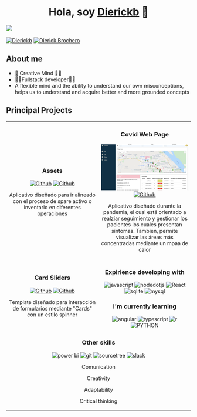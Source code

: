 <div align="center">
<h1 align="center">Hola, soy <a href="https://www.linkedin.com/in/dierickbrochero">Dierickb</a> 👋</h1>
</div>

<img src="https://github.com/Dierickb/Dierickb/assets/71480347/0d737e39-9d02-47f0-9494-3f06a866dbc9">

[![Dierickb](https://img.shields.io/badge/Dierickb-gray?style=flat&logo=Github&logoColor=White&link=https://github.com/Dierickb)](https://github.com/Dierickb)
[![Dierick Brochero](https://img.shields.io/badge/Dierick%20Brochero-Developer%20Profile-green?style=social&logo=linkedin&logoColor=Blue&link=https://www.linkedin.com/in/dierickbrochero/)](https://www.linkedin.com/in/dierickbrochero/)

## About me

- 👋 Creative Mind 👋🤯
- 🏋🏽Fullstack developer🏃🏽
- A flexible mind and the ability to understand our own misconceptions, helps us to understand and acquire better and more grounded concepts
  
## Principal Projects
<table>
<tr>
<td width="50%">
  <h3 align="center">Assets</h3>
  <div align="center">
    <a href='https://github.com/Dierickb/Inventory-react' target="_blank"><img alt='Github' src='https://github.com/Dierickb/Dierickb/assets/71480347/fe52a028-f8d6-42a6-9cdf-e14c1641d2cb'/></a>
    <a href='https://github.com/Dierickb/Inventory-react' target="_blank"><img alt='Github' src='https://img.shields.io/badge/Source-100000?style=plastic&logo=Github&logoColor=000000&labelColor=E7FFE5&color=D7FFD3'/></a>
    <p>Aplicativo diseñado para ir alineado con el proceso de spare activo o inventario en diferentes operaciones</p>
  </div>
</td>  

<td width="50%">
  <h3 align="center">Covid Web Page</h3>
  <div align="center">
    <a href='https://github.com/angelicaba23/covid-webpage' target="_blank"><img alt='Github' src='https://github.com/angelicaba23/covid-webpage/raw/main/screenshots/4.png'></a>
    <a href='https://github.com/angelicaba23/covid-webpage' target="_blank"><img alt='Github' src='https://img.shields.io/badge/Source-100000?style=plastic&logo=Github&logoColor=000000&labelColor=E7FFE5&color=D7FFD3'/></a>
    <p>Aplicativo diseñado durante la pandemia, el cual está orientado a realziar seguimiento y gestionar los pacientes los cuales presentan sintomas. Tambien, permite visualizar las áreas más concentradas mediante un mpaa de calor</p>
  </div>
</td> 
</tr>

<tr>
  <td width="50%">
    <h3 align="center">Card Sliders</h3>
    <div align="center">
      <a href='https://github.com/Dierickb/cardsForm_Astro' target="_blank"><img alt='Github' src='https://github.com/user-attachments/assets/4caa55c6-bcee-4afd-83b7-e6c15332ddf3'></a>
      <a href='https://github.com/Dierickb/cardsForm_Astro' target="_blank"><img alt='Github' src='https://img.shields.io/badge/Source-100000?style=plastic&logo=Github&logoColor=000000&labelColor=E7FFE5&color=D7FFD3'/></a>
      <p>Template diseñado para interacción de formularios mediante "Cards" con un estilo spinner </p>
    </div>
  </td> 
  <td width="50%">
    <section>
      <h3 align="center">Expirience developing with </h3>
      <div align="center">
        <span><img alt='javascript' src='https://img.shields.io/badge/Javascript-100000?style=flat&logo=javascript&logoColor=FFEE00&labelColor=000000&color=D7D7D7'/></span>
        <span><img alt='nodedotjs' src='https://img.shields.io/badge/NodeJS-100000?style=flat&logo=nodedotjs&logoColor=04FF00&labelColor=FFFFFF&color=D7D7D7'/></span>
        <span><img alt='React' src='https://img.shields.io/badge/ReactJS-100000?style=flat&logo=React&logoColor=0077FF&labelColor=FFFFFF&color=D7D7D7'/></span>
        <span><img alt='sqlite' src='https://img.shields.io/badge/SQLite-100000?style=plastic&logo=sqlite&logoColor=6A61FF&labelColor=FFFFFF&color=D7D7D7'/></span>
        <span><img alt='mysql' src='https://img.shields.io/badge/MySQL-100000?style=plastic&logo=mysql&logoColor=000000&labelColor=FFFFFF&color=D7D7D7'/></span>
      </div>
    </section>
    <section>
      <h3 align="center">I'm currently learning</h3>
      <div align="center" >
        <span><img alt='angular' src='https://img.shields.io/badge/Angular-100000?style=flat&logo=angular&logoColor=FF0000&labelColor=FFFFFF&color=FFFFFF'/></span>
        <span><img alt='typescript' src='https://img.shields.io/badge/Typescript-100000?style=flat&logo=typescript&logoColor=1500FF&labelColor=FFFFFF&color=FFFFFF'/></span>
        <span><img alt='r' src='https://img.shields.io/badge/-100000?style=flat&logo=r&logoColor=0D00FF&labelColor=FFFFFF&color=FFFFFF'/></span>
        <span><img alt='PYTHON' src='https://img.shields.io/badge/Python-100000?style=flat&logo=PYTHON&logoColor=000000&labelColor=FFFFFF&color=FFFFFF'/></span>
      </div>
    </section>
  </td>  
</tr>

<tr>
<td width="50%" COLSPAN="2">
  <h3 align="center">Other skills</h3>
  <div align="center" >
    <span><img alt='power bi' src='https://img.shields.io/badge/Power_Bi-100000?style=plastic&logo=power bi&logoColor=FFE600&labelColor=E7FFE5&color=D7FFD3'/></span>
    <span><img alt='git' src='https://img.shields.io/badge/Git-100000?style=plastic&logo=git&logoColor=FF0C0C&labelColor=E7FFE5&color=D7FFD3'/></span>
    <span><img alt='sourcetree' src='https://img.shields.io/badge/SourceTree-100000?style=plastic&logo=sourcetree&logoColor=0D00FF&labelColor=E7FFE5&color=D7FFD3'/></span>
    <span><img alt='slack' src='https://img.shields.io/badge/Slack-100000?style=plastic&logo=slack&logoColor=000000&labelColor=E7FFE5&color=D7FFD3'/></span>
    <div>
      <p>Comunication</p>
      <p>Creativity</p>
      <p>Adaptability</p>
      <p>Critical thinking</p>
    </div>
  </div>
</td>  
</tr>
</table>     


 
